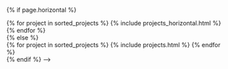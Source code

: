 <!-- ---
layout: page
permalink: /projects/
title: projects
description: ongoing projects
nav: true
---

{% assign sorted_projects = site.projects | sort: "importance" %}
<!-- Generate cards for each project -->
{% if page.horizontal %}
  <div class="container">
    <div class="row row-cols-2">
    {% for project in sorted_projects %}
      {% include projects_horizontal.html %}
    {% endfor %}
    </div>
  </div>
{% else %}
  <div class="grid">
    {% for project in sorted_projects %}
      {% include projects.html %}
    {% endfor %}
  </div>
{% endif %} -->

